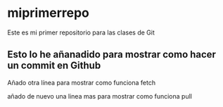 # miprimerrepo
Este es mi primer repositorio para las clases de Git
## Esto lo he añanadido para mostrar como hacer un commit en Github 

Añado otra línea para mostrar como funciona fetch

añado de nuevo una linea mas para mostrar como funciona pull
